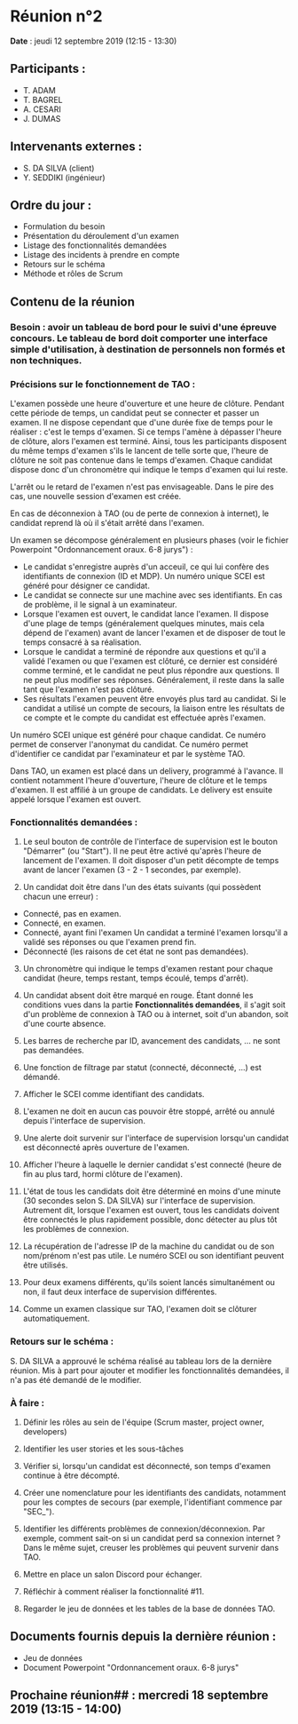 # Réunion n°2

**Date** : jeudi 12 septembre 2019 (12:15 - 13:30)

## Participants :

- T. ADAM
- T. BAGREL
- A. CESARI
- J. DUMAS

## Intervenants externes :

- S. DA SILVA (client)
- Y. SEDDIKI (ingénieur)

## Ordre du jour :

- Formulation du besoin
- Présentation du déroulement d'un examen
- Listage des fonctionnalités demandées
- Listage des incidents à prendre en compte
- Retours sur le schéma
- Méthode et rôles de Scrum

## Contenu de la réunion

### Besoin : avoir un tableau de bord pour le suivi d'une épreuve concours. Le tableau de bord doit comporter une interface simple d'utilisation, à destination de personnels non formés et non techniques.

### Précisions sur le fonctionnement de TAO :

L'examen possède une heure d'ouverture et une heure de clôture. Pendant cette période de temps, un candidat peut se connecter et passer un examen. Il ne dispose cependant que d'une durée fixe de temps pour le réaliser : c'est le temps d'examen. Si ce temps l'amène à dépasser l'heure de clôture, alors l'examen est terminé. Ainsi, tous les participants disposent du même temps d'examen s'ils le lancent de telle sorte que, l'heure de clôture ne soit pas contenue dans le temps d'examen. Chaque candidat dispose donc d'un chronomètre qui indique le temps d'examen qui lui reste.

L'arrêt ou le retard de l'examen n'est pas envisageable. Dans le pire des cas, une nouvelle session d'examen est créée.

En cas de déconnexion à TAO (ou de perte de connexion à internet), le candidat reprend là où il s'était arrêté dans l'examen.

Un examen se décompose généralement en plusieurs phases (voir le fichier Powerpoint "Ordonnancement oraux. 6-8 jurys") :

- Le candidat s'enregistre auprès d'un acceuil, ce qui lui confère des identifiants de connexion (ID et MDP). Un numéro unique SCEI est généré pour désigner ce candidat.
- Le candidat se connecte sur une machine avec ses identifiants. En cas de problème, il le signal à un examinateur.
- Lorsque l'examen est ouvert, le candidat lance l'examen. Il dispose d'une plage de temps (généralement quelques minutes, mais cela dépend de l'examen) avant de lancer l'examen et de disposer de tout le temps consacré à sa réalisation.
- Lorsque le candidat a terminé de répondre aux questions et qu'il a validé l'examen ou que l'examen est clôturé, ce dernier est considéré comme terminé, et le candidat ne peut plus répondre aux questions. Il ne peut plus modifier ses réponses. Généralement, il reste dans la salle tant que l'examen n'est pas clôturé.
- Ses résultats l'examen peuvent être envoyés plus tard au candidat. Si le candidat a utilisé un compte de secours, la liaison entre les résultats de ce compte et le compte du candidat est effectuée après l'examen.

Un numéro SCEI unique est généré pour chaque candidat. Ce numéro permet de conserver l'anonymat du candidat. Ce numéro permet d'identifier ce candidat par l'examinateur et par le système TAO.

Dans TAO, un examen est placé dans un delivery, programmé à l'avance. Il contient notamment l'heure d'ouverture, l'heure de clôture et le temps d'examen. Il est affilié à un groupe de candidats. Le delivery est ensuite appelé lorsque l'examen est ouvert.

### Fonctionnalités demandées :

1. Le seul bouton de contrôle de l'interface de supervision est le bouton "Démarrer" (ou "Start"). Il ne peut être activé qu'après l'heure de lancement de l'examen. Il doit disposer d'un petit décompte de temps avant de lancer l'examen (3 - 2 - 1 secondes, par exemple).

2. Un candidat doit être dans l'un des états suivants (qui possèdent chacun une erreur) :

  - Connecté, pas en examen.
  - Connecté, en examen.
  - Connecté, ayant fini l'examen Un candidat a terminé l'examen lorsqu'il a validé ses réponses ou que l'examen prend fin.
  - Déconnecté (les raisons de cet état ne sont pas demandées).

3. Un chronomètre qui indique le temps d'examen restant pour chaque candidat (heure, temps restant, temps écoulé, temps d'arrêt).

4. Un candidat absent doit être marqué en rouge. Étant donné les conditions vues dans la partie **Fonctionnalités demandées**, il s'agit soit d'un problème de connexion à TAO ou à internet, soit d'un abandon, soit d'une courte absence.

5. Les barres de recherche par ID, avancement des candidats, ... ne sont pas demandées.

6. Une fonction de filtrage par statut (connecté, déconnecté, ...) est démandé.

7. Afficher le SCEI comme identifiant des candidats.

8. L'examen ne doit en aucun cas pouvoir être stoppé, arrêté ou annulé depuis l'interface de supervision.

9. Une alerte doit survenir sur l'interface de supervision lorsqu'un candidat est déconnecté après ouverture de l'examen.

10. Afficher l'heure à laquelle le dernier candidat s'est connecté (heure de fin au plus tard, hormi clôture de l'examen).

11. L'état de tous les candidats doit être déterminé en moins d'une minute (30 secondes selon S. DA SILVA) sur l'interface de supervision. Autrement dit, lorsque l'examen est ouvert, tous les candidats doivent être connectés le plus rapidement possible, donc détecter au plus tôt les problèmes de connexion.

12. La récupération de l'adresse IP de la machine du candidat ou de son nom/prénom n'est pas utile. Le numéro SCEI ou son identifiant peuvent être utilisés.

13. Pour deux examens différents, qu'ils soient lancés simultanément ou non, il faut deux interface de supervision différentes.

14. Comme un examen classique sur TAO, l'examen doit se clôturer automatiquement.

### Retours sur le schéma :

S. DA SILVA a approuvé le schéma réalisé au tableau lors de la dernière réunion. Mis à part pour ajouter et modifier les fonctionnalités demandées, il n'a pas été demandé de le modifier.

### À faire :

1. Définir les rôles au sein de l'équipe (Scrum master, project owner, developers)

2. Identifier les user stories et les sous-tâches

3. Vérifier si, lorsqu'un candidat est déconnecté, son temps d'examen continue à être décompté.

4. Créer une nomenclature pour les identifiants des candidats, notamment pour les comptes de secours (par exemple, l'identifiant commence par "SEC_").

5. Identifier les différents problèmes de connexion/déconnexion. Par exemple, comment sait-on si un candidat perd sa connexion internet ? Dans le même sujet, creuser les problèmes qui peuvent survenir dans TAO.

6. Mettre en place un salon Discord pour échanger.

7. Réfléchir à comment réaliser la fonctionnalité #11.

8. Regarder le jeu de données et les tables de la base de données TAO.

## Documents fournis depuis la dernière réunion :

- Jeu de données
- Document Powerpoint "Ordonnancement oraux. 6-8 jurys"

## Prochaine réunion## : mercredi 18 septembre 2019 (13:15 - 14:00)

